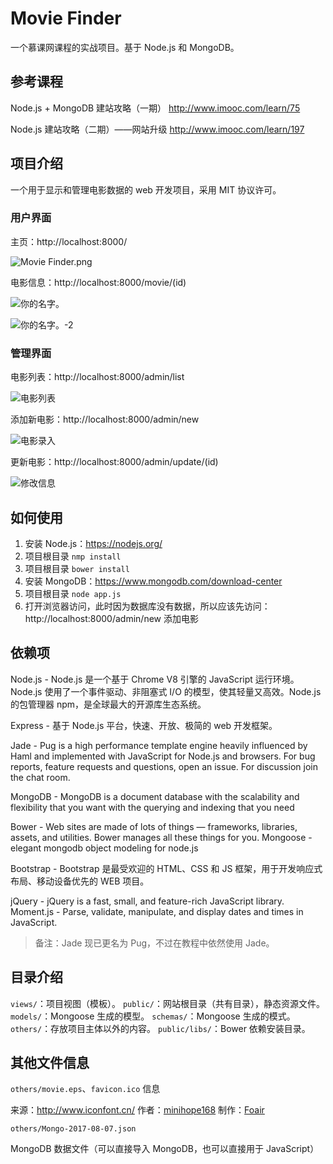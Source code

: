 # Movie Finder

一个慕课网课程的实战项目。基于 Node.js 和 MongoDB。

## 参考课程

Node.js + MongoDB 建站攻略（一期）
http://www.imooc.com/learn/75

Node.js 建站攻略（二期）——网站升级
http://www.imooc.com/learn/197

## 项目介绍

一个用于显示和管理电影数据的 web 开发项目，采用 MIT 协议许可。

### 用户界面

主页：http://localhost:8000/

![Movie Finder.png](https://i.loli.net/2017/08/07/5987bedec092f.png)

电影信息：http://localhost:8000/movie/(id)

![你的名字。](https://i.loli.net/2017/08/07/5987b51511707.png)

![你的名字。-2](https://i.loli.net/2017/08/07/5987b514d1b04.png)

### 管理界面

电影列表：http://localhost:8000/admin/list

![电影列表](https://i.loli.net/2017/08/07/5987b5147075d.png)

添加新电影：http://localhost:8000/admin/new

![电影录入](https://i.loli.net/2017/08/07/5987b5142ca09.png)

更新电影：http://localhost:8000/admin/update/(id)

![修改信息](https://i.loli.net/2017/08/07/5987b513d1dd7.png)

## 如何使用

1. 安装 Node.js：https://nodejs.org/
2. 项目根目录 `nmp install`
3. 项目根目录 `bower install`
4. 安装 MongoDB：https://www.mongodb.com/download-center
5. 项目根目录 `node app.js`
6. 打开浏览器访问，此时因为数据库没有数据，所以应该先访问：http://localhost:8000/admin/new 添加电影


## 依赖项

Node.js - Node.js 是一个基于 Chrome V8 引擎的 JavaScript 运行环境。Node.js 使用了一个事件驱动、非阻塞式 I/O 的模型，使其轻量又高效。Node.js 的包管理器 npm，是全球最大的开源库生态系统。

Express - 基于 Node.js 平台，快速、开放、极简的 web 开发框架。

Jade - Pug is a high performance template engine heavily influenced by Haml and implemented with JavaScript for Node.js and browsers. For bug reports, feature requests and questions, open an issue. For discussion join the chat room.

MongoDB - MongoDB is a document database with the scalability and flexibility that you want with the querying and indexing that you need

Bower - Web sites are made of lots of things — frameworks, libraries, assets, and utilities. Bower manages all these things for you.
Mongoose - elegant mongodb object modeling for node.js

Bootstrap - Bootstrap 是最受欢迎的 HTML、CSS 和 JS 框架，用于开发响应式布局、移动设备优先的 WEB 项目。

jQuery - jQuery is a fast, small, and feature-rich JavaScript library.
Moment.js - Parse, validate, manipulate, and display dates and times in JavaScript.

> 备注：Jade 现已更名为 Pug，不过在教程中依然使用 Jade。

## 目录介绍

`views/`：项目视图（模板）。
`public/`：网站根目录（共有目录），静态资源文件。
`models/`：Mongoose 生成的模型。
`schemas/`：Mongoose 生成的模式。
`others/`：存放项目主体以外的内容。
`public/libs/`：Bower 依赖安装目录。

## 其他文件信息

`others/movie.eps`、`favicon.ico` 信息

来源：http://www.iconfont.cn/
作者：[minihope168](http://www.iconfont.cn/user/detail?&uid=23370)
制作：[Foair](https://foair.com/)

`others/Mongo-2017-08-07.json`

MongoDB 数据文件（可以直接导入 MongoDB，也可以直接用于 JavaScript）

